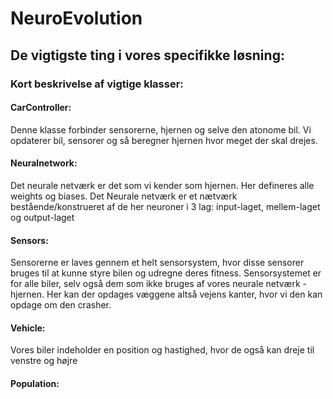 # NeuroEvolution

## De vigtigste ting i vores specifikke løsning:

### Kort beskrivelse af vigtige klasser:

#### CarController: 
Denne klasse forbinder sensorerne, hjernen og selve den atonome bil.
Vi opdaterer bil, sensorer og så beregner hjernen hvor meget der skal drejes.

#### Neuralnetwork:
Det neurale netværk er det som vi kender som hjernen.
Her defineres alle weights og biases. 
Det Neurale netværk er et nætværk bestående/konstrueret af de her neuroner i 3 lag: input-laget, mellem-laget og output-laget

#### Sensors:
Sensorerne er laves gennem et helt sensorsystem, hvor disse sensorer bruges til at kunne styre bilen og udregne deres fitness.
Sensorsystemet er for alle biler, selv også dem som ikke bruges af vores neurale netværk - hjernen.
Her kan der opdages væggene altså vejens kanter, hvor vi den kan opdage om den crasher.

#### Vehicle:
Vores biler indeholder en position og hastighed, hvor de også kan dreje til venstre og højre 

#### Population:
